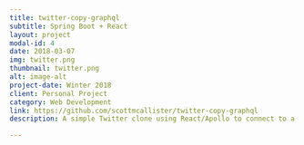 ```yaml
---
title: twitter-copy-graphql
subtitle: Spring Boot + React
layout: project
modal-id: 4
date: 2018-03-07
img: twitter.png
thumbnail: twitter.png
alt: image-alt
project-date: Winter 2018
client: Personal Project
category: Web Development
link: https://github.com/scottmcallister/twitter-copy-graphql
description: A simple Twitter clone using React/Apollo to connect to a GraphQL Spring Boot API. This app supports viewing tweets made by other users, viewing user profiles, and creating new tweets. The purpose of this project was not to completely copy the functionality of Twitter. This project was created to explore how web applications built with Java and React can use GraphQL as an alternative to REST. 

---
```

